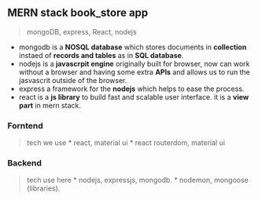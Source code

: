 ## MERN stack book_store app
> mongoDB, express, React, nodejs
* mongodb is a **NOSQL database** which stores documents in **collection** instaed of **records and tables** as in **SQL database**.
* nodejs is a **javascrpit engine** originally built for browser, now can work without a browser and having some extra **APIs** and allows us to run the jasvascrit outside of the browser.
* express a framework for the **nodejs** which helps to ease the process.
* react is a **js library** to build fast and scalable user interface. it is a **view part** in mern stack.

### Forntend
> tech we use
    * react, material ui
    * react routerdom, material ui 
### Backend
> tech use here
    * nodejs, expressjs, mongodb.
    * nodemon, mongoose (libraries).

